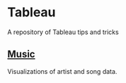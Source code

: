 # Tableau
A repository of Tableau tips and tricks

## [Music](Music/README.md)
Visualizations of artist and song data.
